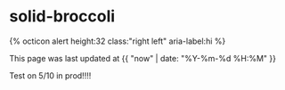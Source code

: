 # solid-broccoli


{% octicon alert height:32 class:"right left" aria-label:hi %}

This page was last updated at {{ "now" | date: "%Y-%m-%d %H:%M" }}

Test on 5/10 in prod!!!!
